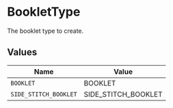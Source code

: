 # BookletType

The booklet type to create.


## Values

| Name                  | Value                 |
| --------------------- | --------------------- |
| `BOOKLET`             | BOOKLET               |
| `SIDE_STITCH_BOOKLET` | SIDE_STITCH_BOOKLET   |